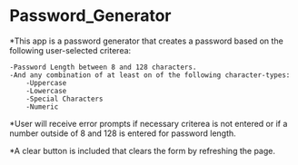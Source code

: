 # Password_Generator


*This app is a password generator that creates a password based on the following user-selected criterea:

    -Password Length between 8 and 128 characters.
    -And any combination of at least on of the following character-types:
        -Uppercase
        -Lowercase
        -Special Characters
        -Numeric

*User will receive error prompts if necessary criterea is not entered or if a number outside of 8 and 128 is entered for password length.

*A clear button is included that clears the form by refreshing the page.